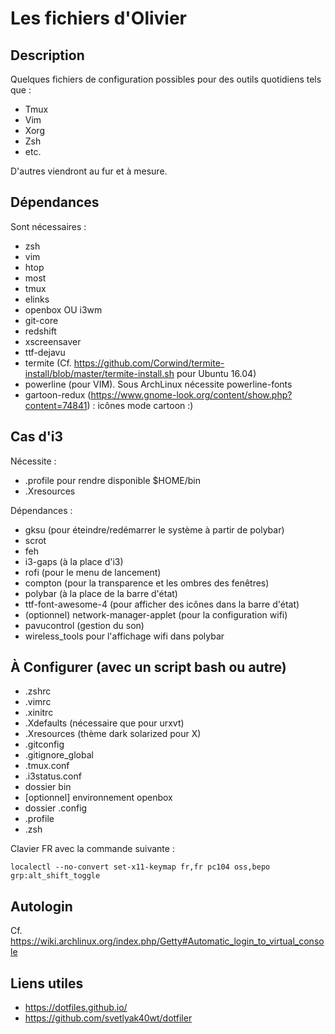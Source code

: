 # Les fichiers d'Olivier

## Description

Quelques fichiers de configuration possibles pour des outils quotidiens tels que : 

  * Tmux
  * Vim
  * Xorg
  * Zsh
  * etc.

D'autres viendront au fur et à mesure.

## Dépendances

Sont nécessaires : 

  * zsh
  * vim
  * htop
  * most
  * tmux
  * elinks
  * openbox OU i3wm
  * git-core
  * redshift
  * xscreensaver
  * ttf-dejavu
  * termite (Cf. https://github.com/Corwind/termite-install/blob/master/termite-install.sh pour Ubuntu 16.04)
  * powerline (pour VIM). Sous ArchLinux nécessite powerline-fonts
  * gartoon-redux (https://www.gnome-look.org/content/show.php?content=74841) : icônes mode cartoon :)

## Cas d'i3

Nécessite : 

  * .profile pour rendre disponible $HOME/bin
  * .Xresources

Dépendances : 

  * gksu (pour éteindre/redémarrer le système à partir de polybar)
  * scrot
  * feh
  * i3-gaps (à la place d'i3)
  * rofi (pour le menu de lancement)
  * compton (pour la transparence et les ombres des fenêtres)
  * polybar (à la place de la barre d'état)
  * ttf-font-awesome-4 (pour afficher des icônes dans la barre d'état)
  * (optionnel) network-manager-applet (pour la configuration wifi)
  * pavucontrol (gestion du son)
  * wireless_tools pour l'affichage wifi dans polybar

## À Configurer (avec un script bash ou autre)

  * .zshrc
  * .vimrc
  * .xinitrc
  * .Xdefaults (nécessaire que pour urxvt)
  * .Xresources (thème dark solarized pour X)
  * .gitconfig
  * .gitignore_global
  * .tmux.conf
  * .i3status.conf
  * dossier bin
  * [optionnel] environnement openbox
  * dossier .config
  * .profile
  * .zsh

Clavier FR avec la commande suivante : 

```
localectl --no-convert set-x11-keymap fr,fr pc104 oss,bepo grp:alt_shift_toggle
```

## Autologin

Cf. https://wiki.archlinux.org/index.php/Getty#Automatic_login_to_virtual_console

## Liens utiles

  * https://dotfiles.github.io/
  * https://github.com/svetlyak40wt/dotfiler

